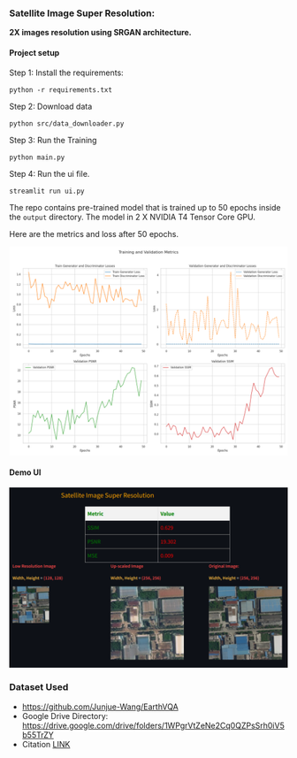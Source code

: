 ### Satellite Image Super Resolution:

**2X images resolution using SRGAN architecture.**

#### Project setup 

Step 1: Install the requirements:
```
python -r requirements.txt
```

Step 2: Download data 
```
python src/data_downloader.py 
```

Step 3: Run the Training
```
python main.py
``` 

Step 4: Run the ui file. 
```
streamlit run ui.py
```

The repo contains pre-trained model that is trained up to 50 epochs inside the `output` directory. The model in 2 X NVIDIA T4 Tensor Core GPU. 

Here are the metrics and loss after 50 epochs. 

![](output/training_validation_metrics.png)

#### Demo UI 
![](output/demo_.png)



### Dataset Used
- https://github.com/Junjue-Wang/EarthVQA
- Google Drive Directory: https://drive.google.com/drive/folders/1WPgrVtZeNe2Cq0QZPsSrh0iV5b55TrZY
- Citation [LINK](https://drive.google.com/drive/folders/1WPgrVtZeNe2Cq0QZPsSrh0iV5b55TrZY)


